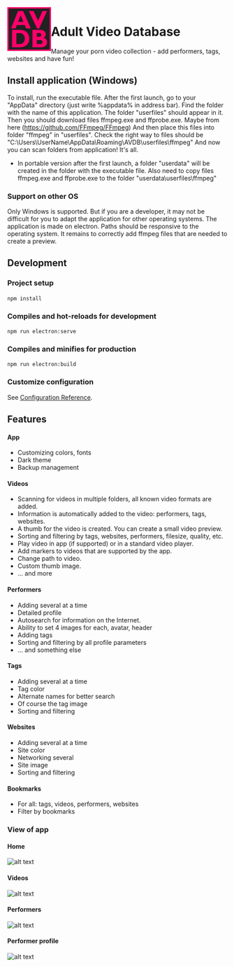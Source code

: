 <img align="left" width="100" height="100" src="./public/icons/icon.png">

# Adult Video Database
Manage your porn video collection - add performers, tags, websites and have fun!

## Install application (Windows)
To install, run the executable file. After the first launch, go to your "AppData" directory (just write %appdata% in address bar).
Find the folder with the name of this application. The folder "userfiles" should appear in it.
Then you should download files ffmpeg.exe and ffprobe.exe. Maybe from here (https://github.com/FFmpeg/FFmpeg)
And then place this files into folder "ffmpeg" in "userfiles". 
Check the right way to files should be "C:\Users\UserName\AppData\Roaming\AVDB\userfiles\ffmpeg\"
And now you can scan folders from application! It's all.

- In portable version after the first launch, a folder "userdata" will be created in the folder with the executable file. Also need to copy files ffmpeg.exe and ffprobe.exe to the folder "userdata\userfiles\ffmpeg\"

### Support on other OS
Only Windows is supported. But if you are a developer, it may not be difficult for you to adapt the application for other operating systems. 
The application is made on electron. Paths should be responsive to the operating system. It remains to correctly add ffmpeg files that are needed to create a preview. 

## Development

### Project setup
```
npm install
```

### Compiles and hot-reloads for development
```
npm run electron:serve
```

### Compiles and minifies for production
```
npm run electron:build
```

### Customize configuration
See [Configuration Reference](https://cli.vuejs.org/config/).

## Features

#### App
- Customizing colors, fonts
- Dark theme
- Backup management

#### Videos
- Scanning for videos in multiple folders, all known video formats are added.
- Information is automatically added to the video: performers, tags, websites.
- A thumb for the video is created. You can create a small video preview.
- Sorting and filtering by tags, websites, performers, filesize, quality, etc.
- Play video in app (if supported) or in a standard video player.
- Add markers to videos that are supported by the app.
- Change path to video.
- Custom thumb image.
- ... and more

#### Performers
- Adding several at a time
- Detailed profile
- Autosearch for information on the Internet.
- Ability to set 4 images for each, avatar, header
- Adding tags
- Sorting and filtering by all profile parameters
- ... and something else

#### Tags
- Adding several at a time
- Tag color
- Alternate names for better search
- Of course the tag image
- Sorting and filtering

#### Websites
- Adding several at a time
- Site color
- Networking several
- Site image
- Sorting and filtering

#### Bookmarks
- For all: tags, videos, performers, websites
- Filter by bookmarks

### View of app

#### Home 
![alt text](https://i.ibb.co/N66Hf6R/avdb-home.jpg)

#### Videos
![alt text](https://i.ibb.co/TvgcVLd/avdb-videos.jpg)

#### Performers
![alt text](https://i.ibb.co/0KLmFVf/avdb-performers.jpg)

#### Performer profile
![alt text](https://i.ibb.co/dgjQvPB/avdb-profile.jpg)
